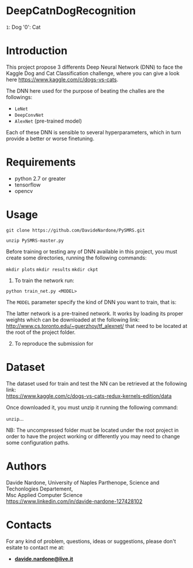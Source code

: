 # DeepCatnDogRecognition

`1`: Dog
'0': Cat

# Introduction

This project propose 3 differents Deep Neural Network (DNN) to face the Kaggle Dog and Cat Classification challenge, where you can give a look here https://www.kaggle.com/c/dogs-vs-cats.

The DNN here used for the purpose of beating the challes are the followings:

- `LeNet`
- `DeepConvNet`
- `AlexNet` (pre-trained model)

Each of these DNN is sensible to several hyperparameters, which in turn provide a better or worse finetuning.

# Requirements

  - python 2.7 or greater <br>
  - tensorflow <br>
  - opencv <br>
  
# Usage

`git clone https://github.com/DavideNardone/PySMRS.git` <br>

`unzip PySMRS-master.py`

Before training or testing any of DNN available in this project, you must create some directories, running the following commands:

`mkdir plots`
`mkdir results`
`mkdir ckpt`

1. To train the network run:

`python train_net.py <MODEL>`

The `MODEL` parameter specify the kind of DNN you want to train, that is:



The latter network is a pre-trained network. It works by loading its proper weights which can be downloaded at the following link: <br>
http://www.cs.toronto.edu/~guerzhoy/tf_alexnet/ that need to be located at the root of the project folder.

2. To reproduce the submission for 



# Dataset

The dataset used for train and test the NN can be retrieved at the following link: <br>
https://www.kaggle.com/c/dogs-vs-cats-redux-kernels-edition/data

Once downloaded it, you must unzip it running the following command:

`unzip`...

NB: The uncompressed folder must be located under the root project in order to have the project working or differently you may need to change some configuration paths.

# Authors

Davide Nardone, University of Naples Parthenope, Science and Techonlogies Departement,<br> Msc Applied Computer Science <br/>
https://www.linkedin.com/in/davide-nardone-127428102

# Contacts

For any kind of problem, questions, ideas or suggestions, please don't esitate to contact me at: 
- **davide.nardone@live.it**
